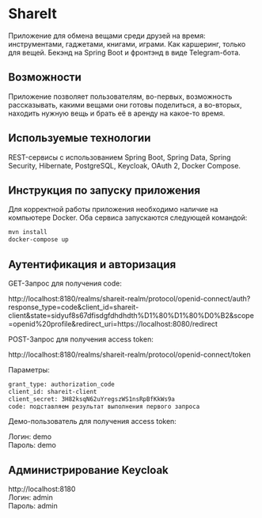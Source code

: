 # ShareIt

Приложение для обмена вещами среди друзей на время: инструментами, гаджетами, книгами, играми. Как каршеринг, только для вещей.
Бекэнд на Spring Boot и фронтэнд в виде Telegram-бота.

## Возможности

Приложение позволяет пользователям, во-первых, возможность рассказывать, какими вещами они готовы поделиться, а во-вторых, находить нужную вещь и брать её в аренду на какое-то время.

## Используемые технологии
REST-сервисы с использованием Spring Boot, Spring Data, Spring Security, Hibernate, PostgreSQL, Keycloak, OAuth 2, Docker Compose.

## Инструкция по запуску приложения
Для корректной работы приложения необходимо наличие на компьютере Docker. Оба сервиса запускаются следующей командой:

```Bash
mvn install
docker-compose up
```

## Аутентификация и авторизация
GET-Запрос для получения code:

http://localhost:8180/realms/shareit-realm/protocol/openid-connect/auth?response_type=code&client_id=shareit-client&state=sidyuf8s67dfisdgfdhdhdth%D1%80%D1%80%D0%B2&scope=openid%20profile&redirect_uri=https://localhost:8080/redirect

POST-Запрос для получения access token:

http://localhost:8180/realms/shareit-realm/protocol/openid-connect/token

Параметры:
```Bash
grant_type: authorization_code
client_id: shareit-client
client_secret: 3H82ksqN62uYregszWS1nsRpBfKkWs9a
code: подставляем результат выполнения первого запроса
```

Демо-пользователь для получения access token:

Логин: demo<br />
Пароль: demo

## Администрирование Keycloak
http://localhost:8180<br />
Логин: admin<br />
Пароль: admin<br />